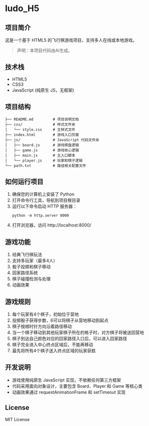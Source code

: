 # ludo_H5

## 项目简介
这是一个基于 HTML5 的飞行棋游戏项目，支持多人在线或本地游戏。

> 声明：本项目代码由AI生成。

## 技术栈
- HTML5
- CSS3
- JavaScript (纯原生 JS，无框架)

## 项目结构
```
├── README.md         # 项目说明文档
├── css/              # 样式文件夹
│   └── style.css     # 主样式文件
├── index.html        # 游戏入口页面
├── js/               # JavaScript 代码文件夹
│   ├── board.js      # 游戏棋盘逻辑
│   ├── game.js       # 游戏核心逻辑
│   ├── main.js       # 主入口脚本
│   └── player.js     # 玩家和棋子逻辑
└── path.txt          # 路径相关配置文件
```

## 如何运行项目
1. 确保您的计算机上安装了 Python
2. 打开命令行工具，导航到项目根目录
3. 运行以下命令启动 HTTP 服务器：
   ```
   python -m http.server 8000
   ```
4. 打开浏览器，访问 http://localhost:8000/

## 游戏功能
1. 经典飞行棋玩法
2. 支持多玩家（最多4人）
3. 骰子投掷和棋子移动
4. 回家路径系统
5. 棋子碰撞检测与处理
6. 动画效果

## 游戏规则
1. 每个玩家有4个棋子，初始位于营地
2. 投掷骰子获得步数，6可以将棋子从营地移动到起点
3. 棋子按顺时针方向沿着路径移动
4. 当一个棋子移动到其他玩家棋子所在的格子时，对方棋子将被送回营地
5. 棋子到达自己颜色对应的回家路径入口后，可以进入回家路径
6. 棋子完全进入中心终点区域后，不能再移动
7. 最先将所有4个棋子送入终点区域的玩家获胜

## 开发说明
- 游戏使用纯原生 JavaScript 实现，不依赖任何第三方框架
- 代码采用面向对象设计，主要包含 Board、Player 和 Game 等核心类
- 动画效果通过 requestAnimationFrame 和 setTimeout 实现

## License
MIT License